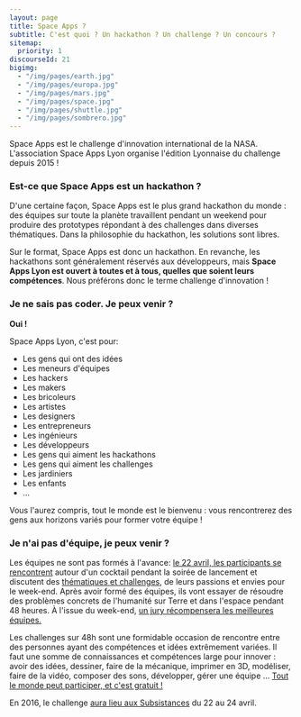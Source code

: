 ```yaml
---
layout: page
title: Space Apps ?
subtitle: C'est quoi ? Un hackathon ? Un challenge ? Un concours ?
sitemap:
  priority: 1
discourseId: 21
bigimg:
  - "/img/pages/earth.jpg"
  - "/img/pages/europa.jpg"
  - "/img/pages/mars.jpg"
  - "/img/pages/space.jpg"
  - "/img/pages/shuttle.jpg"
  - "/img/pages/sombrero.jpg"
---
```


Space Apps est le challenge d'innovation international de la NASA. L'association Space Apps Lyon organise l'édition Lyonnaise du challenge depuis 2015 !

### Est-ce que Space Apps est un hackathon ?

D'une certaine façon, Space Apps est le plus grand hackathon du monde : des équipes sur toute la planète travaillent pendant un weekend pour produire des prototypes répondant à des challenges dans diverses thématiques. Dans la philosophie du hackathon, les solutions sont libres.

Sur le format, Space Apps est donc un hackathon. En revanche, les hackathons sont généralement réservés aux développeurs, mais __Space Apps Lyon est ouvert à toutes et à tous, quelles que soient leurs compétences__. Nous préférons donc le terme challenge d'innovation !

### Je ne sais pas coder. Je peux venir ?

__Oui !__

Space Apps Lyon, c'est pour:

+ Les gens qui ont des idées
+ Les meneurs d'équipes
+ Les hackers
+ Les makers
+ Les bricoleurs
+ Les artistes
+ Les designers
+ Les entrepreneurs
+ Les ingénieurs
+ Les développeurs
+ Les gens qui aiment les hackathons
+ Les gens qui aiment les challenges
+ Les jardiniers
+ Les enfants
+ ...

Vous l'aurez compris, tout le monde est le bienvenu : vous rencontrerez des gens aux horizons variés pour former votre équipe !

### Je n'ai pas d'équipe, je peux venir ?

Les équipes ne sont pas formés à l'avance: [le 22 avril, les participants se rencontrent](deroulement-space-apps-lyon-2016) autour d'un cocktail pendant la soirée de lancement et discutent des [thématiques et challenges](les-challenges-de-la-nasa-space-apps-2016), de leurs passions et envies pour le week-end. Après avoir formé des équipes, ils vont essayer de résoudre des problèmes concrets de l'humanité sur Terre et dans l'espace pendant 48 heures. À l'issue du week-end, [un jury récompensera les meilleures équipes.](competition-jury-de-space-apps-lyon-2016)

Les challenges sur 48h sont une formidable occasion de rencontre entre des personnes ayant des compétences et idées extrêmement variées. Il faut une somme de connaissances et compétences large pour innover : avoir des idées, dessiner, faire de la mécanique, imprimer en 3D, modéliser, faire de la vidéo, composer des sons, développer, gérer une équipe ... [Tout le monde peut participer, et c'est gratuit !](qui-peut-participer-a-space-apps)

En 2016, le challenge [aura lieu aux Subsistances](venir-a-space-apps-lyon-aux-subsistances) du 22 au 24 avril.